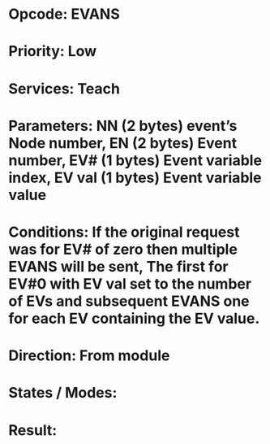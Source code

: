# Opcode: EVANS
# Priority: Low
# Services: Teach
# Parameters: NN (2 bytes) event’s Node number, EN (2 bytes) Event number, EV# (1 bytes) Event variable index, EV val (1 bytes) Event variable value
# Conditions: If the original request was for EV# of zero then multiple EVANS will be sent, The first for EV#0 with EV val set to the number of EVs and subsequent EVANS one for each EV containing the EV value.
# Direction: From module
# States / Modes: 
# Result: 